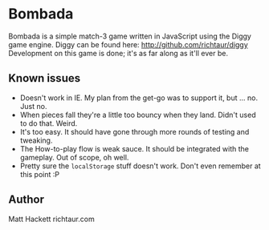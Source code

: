 # Bombada

Bombada is a simple match-3 game written in JavaScript using the Diggy game engine.
Diggy can be found here: http://github.com/richtaur/diggy
Development on this game is done; it's as far along as it'll ever be.

## Known issues

- Doesn't work in IE. My plan from the get-go was to support it, but ... no. Just no.
- When pieces fall they're a little too bouncy when they land. Didn't used to do that. Weird.
- It's too easy. It should have gone through more rounds of testing and tweaking.
- The How-to-play flow is weak sauce. It should be integrated with the gameplay. Out of scope, oh well.
- Pretty sure the `localStorage` stuff doesn't work. Don't even remember at this point :P

## Author

Matt Hackett
richtaur.com
